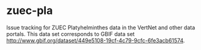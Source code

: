 # zuec-pla
Issue tracking for ZUEC Platyhelminthes data in the VertNet and other data portals. This data set corresponds to GBIF data set http://www.gbif.org/dataset/449e5108-19cf-4c79-9cfc-6fe3acb61574.
